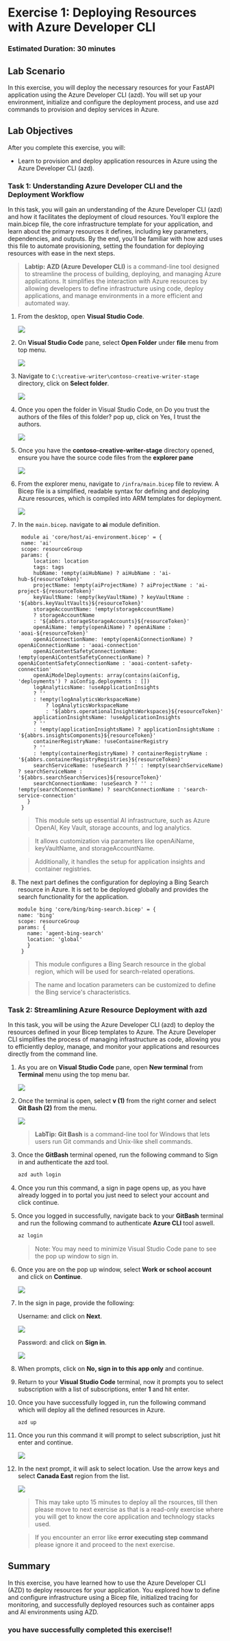 # Exercise 1: Deploying Resources with Azure Developer CLI

### Estimated Duration: 30 minutes

## Lab Scenario

In this exercise, you will deploy the necessary resources for your FastAPI application using the Azure Developer CLI (azd). You will set up your environment, initialize and configure the deployment process, and use azd commands to provision and deploy services in Azure. 

## Lab Objectives

After you complete this exercise, you will:

- Learn to provision and deploy application resources in Azure using the Azure Developer CLI (azd).

### Task 1: Understanding Azure Developer CLI and the Deployment Workflow

In this task, you will gain an understanding of the Azure Developer CLI (azd) and how it facilitates the deployment of cloud resources. You'll explore the main.bicep file, the core infrastructure template for your application, and learn about the primary resources it defines, including key parameters, dependencies, and outputs. By the end, you'll be familiar with how azd uses this file to automate provisioning, setting the foundation for deploying resources with ease in the next steps.

>**Labtip:** **AZD (Azure Developer CLI)** is a command-line tool designed to streamline the process of building, deploying, and managing Azure applications. It simplifies the interaction with Azure resources by allowing developers to define infrastructure using code, deploy applications, and manage environments in a more efficient and automated way.

1. From the desktop, open **Visual Studio Code**.

   ![](../media/ex1img0.png)

1. On **Visual Studio Code** pane, select **Open Folder** under **file** menu from top menu.

   ![](../media/ex1img6.png)

1. Navigate to `C:\creative-writer\contoso-creative-writer-stage` directory, click on **Select folder**.

   ![](../media/ex1newimg1.png)

1. Once you open the folder in Visual Studio Code, on Do you trust the authors of the files of this folder? pop up, click on Yes, I trust the authors.

   ![](../media/ex1img7.png)

1. Once you have the **contoso-creative-writer-stage** directory opened, ensure you have the source code files from the **explorer pane**

   ![](../media/ex1newimg2.png)
   
1. From the explorer menu, navigate to `/infra/main.bicep` file to review. A Bicep file is a simplified, readable syntax for defining and deploying Azure resources, which is compiled into ARM templates for deployment.

   ![](../media/ex1newimg3.png)

1. In the `main.bicep`. navigate to **ai** module definition.
 
   ```bicep
    module ai 'core/host/ai-environment.bicep' = {
    name: 'ai'
    scope: resourceGroup
    params: {
        location: location
        tags: tags
        hubName: !empty(aiHubName) ? aiHubName : 'ai-hub-${resourceToken}'
        projectName: !empty(aiProjectName) ? aiProjectName : 'ai-project-${resourceToken}'
        keyVaultName: !empty(keyVaultName) ? keyVaultName : '${abbrs.keyVaultVaults}${resourceToken}'
        storageAccountName: !empty(storageAccountName)
        ? storageAccountName
        : '${abbrs.storageStorageAccounts}${resourceToken}'
        openAiName: !empty(openAiName) ? openAiName : 'aoai-${resourceToken}'
        openAiConnectionName: !empty(openAiConnectionName) ? openAiConnectionName : 'aoai-connection'
        openAiContentSafetyConnectionName: !empty(openAiContentSafetyConnectionName) ? openAiContentSafetyConnectionName : 'aoai-content-safety-connection'
        openAiModelDeployments: array(contains(aiConfig, 'deployments') ? aiConfig.deployments : [])
        logAnalyticsName: !useApplicationInsights
        ? ''
        : !empty(logAnalyticsWorkspaceName)
            ? logAnalyticsWorkspaceName
            : '${abbrs.operationalInsightsWorkspaces}${resourceToken}'
        applicationInsightsName: !useApplicationInsights
        ? ''
        : !empty(applicationInsightsName) ? applicationInsightsName : '${abbrs.insightsComponents}${resourceToken}'
        containerRegistryName: !useContainerRegistry
        ? ''
        : !empty(containerRegistryName) ? containerRegistryName : '${abbrs.containerRegistryRegistries}${resourceToken}'
        searchServiceName: !useSearch ? '' : !empty(searchServiceName) ? searchServiceName : '${abbrs.searchSearchServices}${resourceToken}'
        searchConnectionName: !useSearch ? '' : !empty(searchConnectionName) ? searchConnectionName : 'search-service-connection'
      }
    }
   ```

   >This module sets up essential AI infrastructure, such as Azure OpenAI, Key Vault, storage accounts, and log analytics.

   >It allows customization via parameters like openAiName, keyVaultName, and storageAccountName.

   >Additionally, it handles the setup for application insights and container registries.

1. The next part defines the configuration for deploying a Bing Search resource in Azure. It is set to be deployed globally and provides the search functionality for the application.

   ```bicep
   module bing 'core/bing/bing-search.bicep' = {
   name: 'bing'
   scope: resourceGroup
   params: {
      name: 'agent-bing-search'
      location: 'global'
      }
    }
   ```

   >This module configures a Bing Search resource in the global region, which will be used for search-related operations.

   >The name and location parameters can be customized to define the Bing service's characteristics.

### Task 2: Streamlining Azure Resource Deployment with azd

In this task, you will be using the Azure Developer CLI (azd) to deploy the resources defined in your Bicep templates to Azure. The Azure Developer CLI simplifies the process of managing infrastructure as code, allowing you to efficiently deploy, manage, and monitor your applications and resources directly from the command line.

1. As you are on **Visual Studio Code** pane, open **New terminal** from **Terminal** menu using the top menu bar.

   ![](../media/ex1img1.png)

1. Once the terminal is open, select **v (1)** from the right corner and select **Git Bash (2)** from the menu.

   ![](../media/ex1img2.png)

   >**LabTip: Git Bash** is a command-line tool for Windows that lets users run Git commands and Unix-like shell commands.

1. Once the **GitBash** terminal opened, run the following command to Sign in and authenticate the azd tool.

   ```bash
   azd auth login
   ```
1. Once you run this command, a sign in page opens up, as you have already logged in to portal you just need to select your account and click continue.

1. Once you logged in successfully, navigate back to your **GitBash** terminal and run the following command to authenticate **Azure CLI** tool aswell.

   ```bash
   az login
   ```
   >Note: You may need to minimize Visual Studio Code pane to see the pop up window to sign in.

1. Once you are on the pop up window, select **Work or school account** and click on **Continue**.

   ![](../media/ex1img3.png)

1. In the sign in page, provide the following:

   Username: <inject key="AzureAdUserEmail"></inject> and click on **Next**.

   ![](../media/ex1img4.png)

   Password: <inject key="AzureAdUserPassword"></inject> and click on **Sign in**.

   ![](../media/ex1img5.png)

1. When prompts, click on **No, sign in to this app only** and continue.

1. Return to your **Visual Studio Code** terminal, now it prompts you to select subscription with a list of subscriptions, enter **1** and hit enter.

1. Once you have successfully logged in, run the following command which will deploy all the defined resources in Azure.

   ```
   azd up
   ```

1. Once you run this command it will prompt to select subscription, just hit enter and continue.

   ![](../media/ex1newimg4.png)

1. In the next prompt, it will ask to select location. Use the arrow keys and select **Canada East** region from the list.

   ![](../media/ex1newimg5.png)

   >This may take upto 15 minutes to deploy all the rsources, till then please move to next exercise as that is a read-only exercise where you will get to know the core application and technology stacks used.
   
   > If you encounter an error like **error executing step command** please ignore it and proceed to the next exercise.

## Summary

In this exercise, you have learned how to use the Azure Developer CLI (AZD) to deploy resources for your application. You explored how to define and configure infrastructure using a Bicep file, initialized tracing for monitoring, and successfully deployed resources such as container apps and AI environments using AZD.

### you have successfully completed this exercise!!





